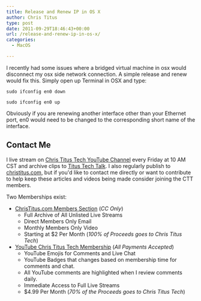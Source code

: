 ```yaml
---
title: Release and Renew IP in OS X
author: Chris Titus
type: post
date: 2011-09-29T18:46:43+00:00
url: /release-and-renew-ip-in-os-x/
categories:
  - MacOS

---
```

I recently had some issues where a bridged virtual machine in osx would disconnect my osx side network connection. A simple release and renew would fix this. <!--more-->Simply open up Terminal in OSX and type:

`sudo ifconfig en0 down`
  
`sudo ifconfig en0 up`

Obviously if you are renewing another interface other than your Ethernet port, en0 would need to be changed to the corresponding short name of the interface.

## Contact Me

I live stream on [Chris Titus Tech YouTube Channel][1] every Friday at 10 AM CST and archive clips to [Titus Tech Talk][2]. I also regularly publish to [christitus.com][3], but if you'd like to contact me directly or want to contribute to help keep these articles and videos being made consider joining the CTT members. 

Two Memberships exist:
- [ChrisTitus.com Members Section][4] (_CC Only_)
  - Full Archive of All Unlisted Live Streams
  - Direct Members Only Email
  - Monthly Members Only Video
  - Starting at $2 Per Month (_100% of Proceeds goes to Chris Titus Tech_)
- [YouTube Chris Titus Tech Membership][5] (_All Payments Accepted_)
  - YouTube Emojis for Comments and Live Chat
  - YouTube Badges that changes based on membership time for comments and chat.
  - All YouTube comments are highlighted when I review comments daily. 
  - Immediate Access to Full Live Streams
  - $4.99 Per Month (_70% of the Proceeds goes to Chris Titus Tech_)

 [1]: https://www.youtube.com/c/ChrisTitusTech
 [2]: https://www.youtube.com/c/ChrisTitusTechStreams
 [3]: https://christitus.com/
 [4]: https://christitus.com/members
 [5]: https://links.christitus.com/join